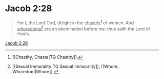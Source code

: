 # Jacob 2:28

> For I, the Lord God, delight in the <u>chastity</u>[^a] of women. And <u>whoredoms</u>[^b] are an abomination before me; thus saith the Lord of Hosts.

[Jacob 2:28](https://www.churchofjesuschrist.org/study/scriptures/bofm/jacob/2?lang=eng&id=p28#p28)


[^a]: [[Chastity, Chaste|TG Chastity]].  
[^b]: [[Sexual Immorality|TG Sexual Immorality]]; [[Whore, Whoredom|Whore]].  
